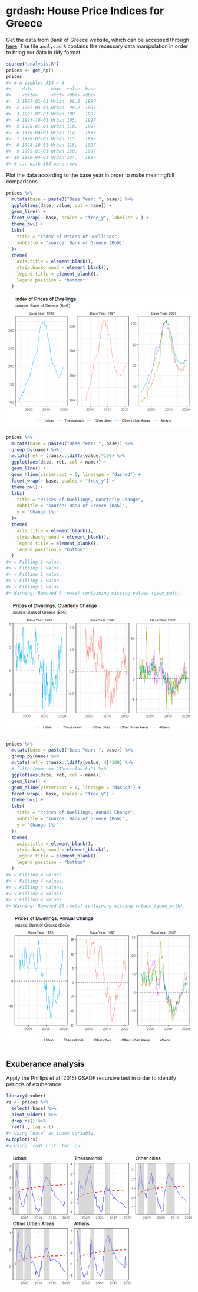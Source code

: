 
<!-- README.md is generated from README.Rmd. Please edit that file -->

# grdash: House Price Indices for Greece

<!-- badges: start -->
<!-- badges: end -->

Get the data from Bank of Greece website, which can be accessed through
[here](https://www.bankofgreece.gr/en/statistics/real-estate-market/residential-and-commercial-property-price-indices-and-other-short-term-indices).
The file `analysis.R` contains the recessary data manipulation in order
to bring our data in tidy format.

``` r
source("analysis.R")
prices <- get_hp()
prices
#> # A tibble: 514 x 4
#>    date       name  value  base
#>    <date>     <fct> <dbl> <dbl>
#>  1 1997-01-01 Urban  96.2  1997
#>  2 1997-04-01 Urban  98.2  1997
#>  3 1997-07-01 Urban 100.   1997
#>  4 1997-10-01 Urban 105.   1997
#>  5 1998-01-01 Urban 110.   1997
#>  6 1998-04-01 Urban 114.   1997
#>  7 1998-07-01 Urban 115.   1997
#>  8 1998-10-01 Urban 118.   1997
#>  9 1999-01-01 Urban 120.   1997
#> 10 1999-04-01 Urban 124.   1997
#> # ... with 504 more rows
```

Plot the data according to the base year in order to make meaningfull
comparisons.

``` r
prices %>% 
  mutate(base = paste0("Base Year: ", base)) %>% 
  ggplot(aes(date, value, col = name)) +
  geom_line() +
  facet_wrap(~ base, scales = "free_y", labeller = ) +
  theme_bw() +
  labs(
    title = "Index of Prices of Dwellings",
    subtitle = "source: Bank of Greece (BoG)"
  )+
  theme(
    axis.title = element_blank(),
    strip.background = element_blank(),
    legend.title = element_blank(),
    legend.position = "bottom"
  )
```

![](README_files/figure-gfm/plot-1.png)<!-- -->

``` r
prices %>% 
  mutate(base = paste0("Base Year: ", base)) %>% 
  group_by(name) %>% 
  mutate(ret = transx::ldiffx(value)*100) %>% 
  ggplot(aes(date, ret, col = name)) +
  geom_line() +
  geom_hline(yintercept = 0, linetype = "dashed") +
  facet_wrap(~ base, scales = "free_y") +
  theme_bw() +
  labs(
    title = "Prices of Dwellings, Quarterly Change",
    subtitle = "source: Bank of Greece (BoG)",
    y = "Change (%)"
  )+
  theme(
    axis.title = element_blank(),
    strip.background = element_blank(),
    legend.title = element_blank(),
    legend.position = "bottom"
  )
#> v Filling 1 value.
#> v Filling 1 value.
#> v Filling 1 value.
#> v Filling 1 value.
#> v Filling 1 value.
#> Warning: Removed 5 row(s) containing missing values (geom_path).
```

![](README_files/figure-gfm/plot-ret-1.png)<!-- -->

``` r
prices %>% 
  mutate(base = paste0("Base Year: ", base)) %>% 
  group_by(name) %>% 
  mutate(ret = transx::ldiffx(value, 4)*100) %>% 
  # filter(name == "Thessaloniki") %>% 
  ggplot(aes(date, ret, col = name)) +
  geom_line() +
  geom_hline(yintercept = 0, linetype = "dashed") +
  facet_wrap(~ base, scales = "free_y") +
  theme_bw() +
  labs(
    title = "Prices of Dwellings, Annual Change",
    subtitle = "source: Bank of Greece (BoG)",
    y = "Change (%)"
  )+
  theme(
    axis.title = element_blank(),
    strip.background = element_blank(),
    legend.title = element_blank(),
    legend.position = "bottom"
  )
#> v Filling 4 values.
#> v Filling 4 values.
#> v Filling 4 values.
#> v Filling 4 values.
#> v Filling 4 values.
#> Warning: Removed 20 row(s) containing missing values (geom_path).
```

![](README_files/figure-gfm/plot-ret-yoy-1.png)<!-- -->

## Exuberance analysis

Apply the Phillips et al (2015) GSADF recursive test in order to
identify periods of exuberance.

``` r
library(exuber)
rs <- prices %>% 
  select(-base) %>% 
  pivot_wider() %>% 
  drop_na() %>% 
  radf(., lag = 1)
#> Using `date` as index variable.
autoplot(rs)
#> Using `radf_crit` for `cv`.
```

![](README_files/figure-gfm/exuberance-1.png)<!-- -->

